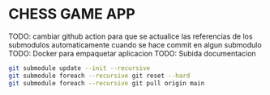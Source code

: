 # CHESS GAME APP

TODO: cambiar github action para que se actualice las referencias de los submodulos automaticamente cuando se hace commit en algun submodulo
TODO: Docker para empaquetar aplicacion
TODO: Subida documentacion

```bash
git submodule update --init --recursive
git submodule foreach --recursive git reset --hard
git submodule foreach --recursive git pull origin main
```
